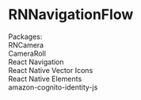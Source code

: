 ﻿# RNNavigationFlow

Packages:  
RNCamera   
CameraRoll  
React Navigation  
React Native Vector Icons  
React Native Elements  
amazon-cognito-identity-js  
